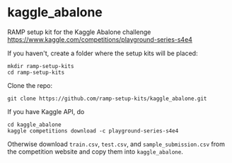 # kaggle_abalone
RAMP setup kit for the Kaggle Abalone challenge https://www.kaggle.com/competitions/playground-series-s4e4

If you haven't, create a folder where the setup kits will be placed:
```
mkdir ramp-setup-kits
cd ramp-setup-kits
```

Clone the repo:
```
git clone https://github.com/ramp-setup-kits/kaggle_abalone.git
```

If you have Kaggle API, do
```
cd kaggle_abalone
kaggle competitions download -c playground-series-s4e4
```

Otherwise download `train.csv`, `test.csv`, and `sample_submission.csv` from the competition website and copy them into `kaggle_abalone`.
